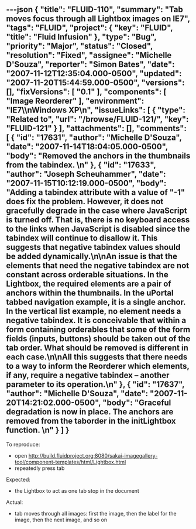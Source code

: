 ---json
{
  "title": "FLUID-110",
  "summary": "Tab moves focus through all Lightbox images on IE7",
  "tags": "FLUID",
  "project": {
    "key": "FLUID",
    "title": "Fluid Infusion"
  },
  "type": "Bug",
  "priority": "Major",
  "status": "Closed",
  "resolution": "Fixed",
  "assignee": "Michelle D'Souza",
  "reporter": "Simon Bates",
  "date": "2007-11-12T12:35:04.000-0500",
  "updated": "2007-11-20T15:44:59.000-0500",
  "versions": [],
  "fixVersions": [
    "0.1"
  ],
  "components": [
    "Image Reorderer"
  ],
  "environment": "IE7\\\nWindows XP\n",
  "issueLinks": [
    {
      "type": "Related to",
      "url": "/browse/FLUID-121/",
      "key": "FLUID-121"
    }
  ],
  "attachments": [],
  "comments": [
    {
      "id": "17631",
      "author": "Michelle D'Souza",
      "date": "2007-11-14T18:04:05.000-0500",
      "body": "Removed the anchors in the thumbnails from the tabindex.&#x20;\n"
    },
    {
      "id": "17633",
      "author": "Joseph Scheuhammer",
      "date": "2007-11-15T10:12:19.000-0500",
      "body": "Adding a tabindex attribute with a value of \"-1\" does fix the problem.  However, it does not gracefully degrade in the case where JavaScript is turned off.  That is, there is no keyboard access to the links when JavaScript is disabled since the tabindex will continue to disallow it.  This suggests that negative tabindex values should be added dynamically.\n\nAn issue is that the elements that need the negative tabindex are not constant across orderable situations.  In the Lightbox, the required elements are a pair of anchors within the thumbnails.  In the uPortal tabbed navigation example, it is a single anchor.  In the vertical list example, no element needs a negative tabindex.  It is conceivable that within a form containing orderables that some of the form fields (inputs, buttons) should be taken out of the tab order.  What should be removed is different in each case.\n\nAll this suggests that there needs to a way to inform the Reorderer which elements, if any, require a negative tabindex – another parameter to its operation.\n"
    },
    {
      "id": "17637",
      "author": "Michelle D'Souza",
      "date": "2007-11-20T14:21:02.000-0500",
      "body": "Graceful degradation is now in place. The anchors are removed from the taborder in the initLightbox function.&#x20;\n"
    }
  ]
}
---
To reproduce:

* open <http://build.fluidproject.org:8080/sakai-imagegallery-tool/component-templates/html/Lightbox.html>
* repeatedly press tab

Expected:

* the Lightbox to act as one tab stop in the document

Actual:

* tab moves through all images: first the image, then the label for the image, then the next image, and so on

        